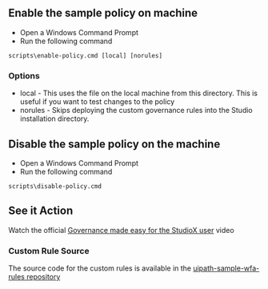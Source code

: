 
## Enable the sample policy on machine
- Open a Windows Command Prompt
- Run the following command

```console
scripts\enable-policy.cmd [local] [norules]
```

### Options
- local - This uses the file on the local machine from this directory. This is useful if you want to test changes to the policy
- norules - Skips deploying the custom governance rules into the Studio installation directory.

## Disable the sample policy on the machine
- Open a Windows Command Prompt
- Run the following command
```console
scripts\disable-policy.cmd
```

## See it Action
Watch the official [Governance made easy for the StudioX user](https://www.youtube.com/watch?v=A1ElmiD_YIU) video

### Custom Rule Source
The source code for the custom rules is available in the [uipath-sample-wfa-rules repository](https://github.com/AndrewBrianHall/uipath-sample-wfa-rules/)

